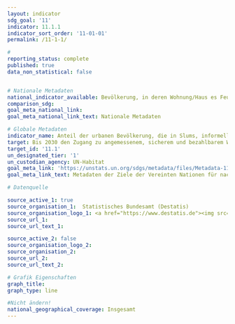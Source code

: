 ```yaml
---
layout: indicator
sdg_goal: '11'
indicator: 11.1.1
indicator_sort_order: '11-01-01'
permalink: /11-1-1/

#
reporting_status: complete
published: true
data_non_statistical: false


# Nationale Metadaten
national_indicator_available: Bevölkerung, in deren Wohnung/Haus es Feuchtigkeitsschäden gibt <br> Bevölkerung, deren Wohnung/Haus zu wenig Tageslicht bietet <br> Bevölkerung, in deren Wohnumgebung es Kriminalität, Gewalt oder Vandalismus gibt <br> Bevölkerung mit Lärmbelästigung in deren Wohnumgebung <br> Materielle Deprivation bezogen auf die Wohn-Dimension (ein bis vier Probleme)
comparison_sdg:
goal_meta_national_link:
goal_meta_national_link_text: Nationale Metadaten

# Globale Metadaten
indicator_name: Anteil der urbanen Bevölkerung, die in Slums, informellen Siedlungen oder unangemessenen Unterkünften lebt
target: Bis 2030 den Zugang zu angemessenem, sicherem und bezahlbarem Wohnraum und zur Grundversorgung für alle sicherstellen und Slums sanieren
target_id: '11.1'
un_designated_tier: '1'
un_custodian_agency: UN-Habitat
goal_meta_link: 'https://unstats.un.org/sdgs/metadata/files/Metadata-11-01-01.pdf'
goal_meta_link_text: Metadaten der Ziele der Vereinten Nationen für nachhaltige Entwicklung

# Datenquelle

source_active_1: true
source_organisation_1:  Statistisches Bundesamt (Destatis)
source_organisation_logo_1: <a href="https://www.destatis.de"><img src="https://g205sdgs.github.io/sdg-indicators/public/logos/destatis.png" alt="Logo Destatis" /></a>
source_url_1:
source_url_text_1:

source_active_2: false
source_organisation_logo_2:
source_organisation_2:
source_url_2:
source_url_text_2:

# Grafik Eigenschaften
graph_title:
graph_type: line

#Nicht ändern!
national_geographical_coverage: Insgesamt
---
```

